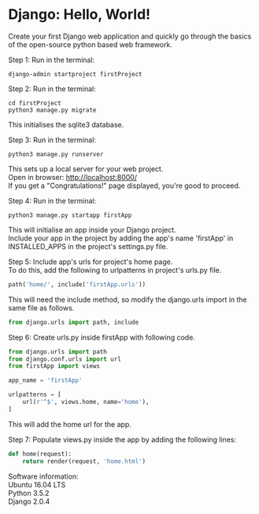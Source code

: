 # Django: Hello, World!
Create your first Django web application and quickly go through the basics of the open-source python based web framework.
  
  
Step 1: Run in the terminal:
```shell
django-admin startproject firstProject
```
  
  
Step 2: Run in the terminal:
```shell
cd firstProject
python3 manage.py migrate
```
This initialises the sqlite3 database.
  
  
Step 3: Run in the terminal:
```shell
python3 manage.py runserver
```
This sets up a local server for your web project.  
Open in browser: <http://localhost:8000/>  
If you get a "Congratulations!" page displayed, you're good to proceed.
  
  
Step 4: Run in the terminal:
```shell
python3 manage.py startapp firstApp
```
This will initialise an app inside your Django project.  
Include your app in the project by adding the app's name 'firstApp' in INSTALLED_APPS in the project's settings.py file.
  
  
Step 5: Include app's urls for project's home page.  
To do this, add the following to urlpatterns in project's urls.py file.
```python
path('home/', include('firstApp.urls'))
```
This will need the include method, so modify the django.urls import in the same file as follows.
```python
from django.urls import path, include
```
  
  
Step 6: Create urls.py inside firstApp with following code.
```python
from django.urls import path
from django.conf.urls import url
from firstApp import views

app_name = 'firstApp'

urlpatterns = [
    url(r'^$', views.home, name='home'),
]
```
This will add the home url for the app.
  
  
Step 7: Populate views.py inside the app by adding the following lines:
```python
def home(request):
    return render(request, 'home.html')
```

Software information:  
Ubuntu 16.04 LTS  
Python 3.5.2  
Django 2.0.4
